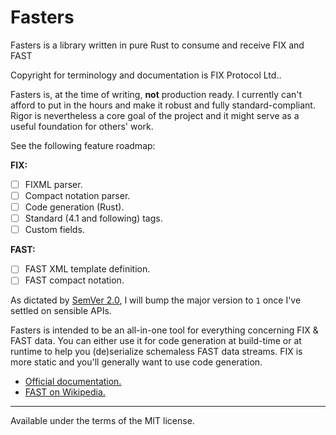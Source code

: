 # Fasters

Fasters is a library written in pure Rust to consume and receive FIX and FAST

Copyright for terminology and documentation is FIX Protocol Ltd..

Fasters is, at the time of writing, **not** production ready. I currently can't afford to put in the hours and make it robust and fully standard-compliant. Rigor is nevertheless a core goal of the project and it might serve as a useful foundation for others' work.

See the following feature roadmap:

**FIX:**

- [ ] FIXML parser.
- [ ] Compact notation parser.
- [ ] Code generation (Rust).
- [ ] Standard (4.1 and following) tags.
- [ ] Custom fields.

**FAST:**

- [ ] FAST XML template definition.
- [ ] FAST compact notation.

As dictated by [SemVer 2.0](https://semver.org/), I will bump the major version to `1` once I've settled on sensible APIs.

Fasters is intended to be an all-in-one tool for everything concerning FIX & FAST data. You can either use it for code generation at build-time or at runtime to help you (de)serialize schemaless FAST data streams. FIX is more static and you'll generally want to use code generation.

- [Official documentation.](https://www.fixtrading.org/standards/fast/)
- [FAST on Wikipedia.](https://en.wikipedia.org/wiki/FAST_protocol)

---

Available under the terms of the MIT license.